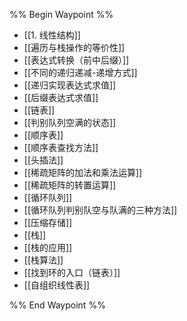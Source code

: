 %% Begin Waypoint %%
- [[1. 线性结构]]
- [[遍历与栈操作的等价性]]
- [[表达式转换（前中后缀）]]
- [[不同的递归递减-递增方式]]
- [[递归实现表达式求值]]
- [[后缀表达式求值]]
- [[链表]]
- [[判别队列空满的状态]]
- [[顺序表]]
- [[顺序表查找方法]]
- [[头插法]]
- [[稀疏矩阵的加法和乘法运算]]
- [[稀疏矩阵的转置运算]]
- [[循环队列]]
- [[循环队列判别队空与队满的三种方法]]
- [[压缩存储]]
- [[栈]]
- [[栈的应用]]
- [[栈算法]]
- [[找到环的入口（链表）]]
- [[自组织线性表]]

%% End Waypoint %%